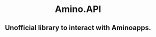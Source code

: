 <h1 align="center">Amino.API</h1>
<h2 align="center">Unofficial library to interact with Aminoapps.</h2>